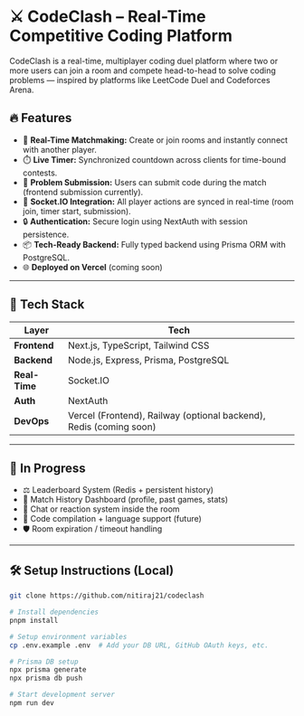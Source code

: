 # ⚔️ CodeClash – Real-Time Competitive Coding Platform

CodeClash is a real-time, multiplayer coding duel platform where two or more users can join a room and compete head-to-head to solve coding problems — inspired by platforms like LeetCode Duel and Codeforces Arena.

## 🔥 Features

- 🧠 **Real-Time Matchmaking:** Create or join rooms and instantly connect with another player.
- ⏱️ **Live Timer:** Synchronized countdown across clients for time-bound contests.
- 📝 **Problem Submission:** Users can submit code during the match (frontend submission currently).
- 👥 **Socket.IO Integration:** All player actions are synced in real-time (room join, timer start, submission).
- 🔒 **Authentication:** Secure login using NextAuth with session persistence.
- 📦 **Tech-Ready Backend:** Fully typed backend using Prisma ORM with PostgreSQL.
- 🌐 **Deployed on Vercel** (coming soon)

---

## 🧱 Tech Stack

| Layer         | Tech                                                                 |
|---------------|----------------------------------------------------------------------|
| **Frontend**  | Next.js, TypeScript, Tailwind CSS                                    |
| **Backend**   | Node.js, Express, Prisma, PostgreSQL                                 |
| **Real-Time** | Socket.IO                                                            |
| **Auth**      | NextAuth                                                             |
| **DevOps**    | Vercel (Frontend), Railway (optional backend), Redis (coming soon)   |

---

## 🚧 In Progress

- ⚖️ Leaderboard System (Redis + persistent history)
- 🧩 Match History Dashboard (profile, past games, stats)
- 💬 Chat or reaction system inside the room
- 🧪 Code compilation + language support (future)
- 🛡️ Room expiration / timeout handling

---

## 🛠 Setup Instructions (Local)

```bash
git clone https://github.com/nitiraj21/codeclash

# Install dependencies
pnpm install

# Setup environment variables
cp .env.example .env  # Add your DB URL, GitHub OAuth keys, etc.

# Prisma DB setup
npx prisma generate
npx prisma db push

# Start development server
npm run dev

